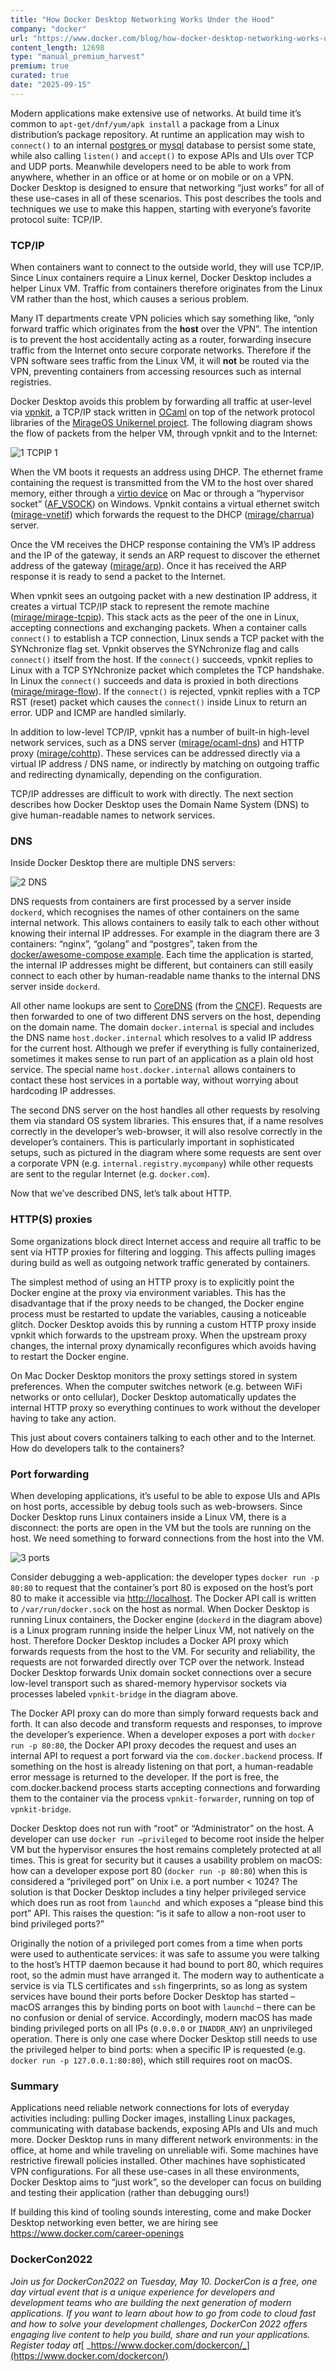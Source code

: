 ```yaml
---
title: "How Docker Desktop Networking Works Under the Hood"
company: "docker"
url: "https://www.docker.com/blog/how-docker-desktop-networking-works-under-the-hood/"
content_length: 12698
type: "manual_premium_harvest"
premium: true
curated: true
date: "2025-09-15"
---
```


Modern applications make extensive use of networks. At build time it’s common to `apt-get/dnf/yum/apk install` a package from a Linux distribution’s package repository. At runtime an application may wish to `connect()` to an internal [postgres ](https://github.com/docker/awesome-compose/tree/master/nginx-golang-postgres)or [mysql](https://github.com/docker/awesome-compose/tree/master/sparkjava-mysql) database to persist some state, while also calling `listen()` and `accept()` to expose APIs and UIs over TCP and UDP ports. Meanwhile developers need to be able to work from anywhere, whether in an office or at home or on mobile or on a VPN. Docker Desktop is designed to ensure that networking “just works” for all of these use-cases in all of these scenarios. This post describes the tools and techniques we use to make this happen, starting with everyone’s favorite protocol suite: TCP/IP.

### TCP/IP

When containers want to connect to the outside world, they will use TCP/IP. Since Linux containers require a Linux kernel, Docker Desktop includes a helper Linux VM. Traffic from containers therefore originates from the Linux VM rather than the host, which causes a serious problem.

Many IT departments create VPN policies which say something like, “only forward traffic which originates from the **host** over the VPN”. The intention is to prevent the host accidentally acting as a router, forwarding insecure traffic from the Internet onto secure corporate networks. Therefore if the VPN software sees traffic from the Linux VM, it will **not** be routed via the VPN, preventing containers from accessing resources such as internal registries.

Docker Desktop avoids this problem by forwarding all traffic at user-level via [vpnkit](https://github.com/moby/vpnkit), a TCP/IP stack written in [OCaml](https://ocaml.org/) on top of the network protocol libraries of the [MirageOS Unikernel project](https://mirage.io/). The following diagram shows the flow of packets from the helper VM, through vpnkit and to the Internet:

![1 TCPIP 1](https://www.docker.com/app/uploads/2022/01/1-TCPIP-1.png)

When the VM boots it requests an address using DHCP. The ethernet frame containing the request is transmitted from the VM to the host over shared memory, either through a [virtio device](https://docs.oasis-open.org/virtio/virtio/v1.1/csprd01/virtio-v1.1-csprd01.html) on Mac or through a “hypervisor socket” ([AF_VSOCK](https://www.man7.org/linux/man-pages/man7/vsock.7.html)) on Windows. Vpnkit contains a virtual ethernet switch ([mirage-vnetif](https://github.com/mirage/mirage-vnetif)) which forwards the request to the DHCP ([mirage/charrua](https://github.com/mirage/charrua)) server.

Once the VM receives the DHCP response containing the VM’s IP address and the IP of the gateway, it sends an ARP request to discover the ethernet address of the gateway ([mirage/arp](https://github.com/mirage/arp)). Once it has received the ARP response it is ready to send a packet to the Internet.

When vpnkit sees an outgoing packet with a new destination IP address, it creates a virtual TCP/IP stack to represent the remote machine ([mirage/mirage-tcpip](https://github.com/mirage/mirage-tcpip)). This stack acts as the peer of the one in Linux, accepting connections and exchanging packets. When a container calls `connect()` to establish a TCP connection, Linux sends a TCP packet with the SYNchronize flag set. Vpnkit observes the SYNchronize flag and calls` connect()` itself from the host. If the `connect()` succeeds, vpnkit replies to Linux with a TCP SYNchronize packet which completes the TCP handshake. In Linux the `connect()` succeeds and data is proxied in both directions ([mirage/mirage-flow](https://github.com/mirage/mirage-flow)). If the `connect()` is rejected, vpnkit replies with a TCP RST (reset) packet which causes the `connect()` inside Linux to return an error. UDP and ICMP are handled similarly.

In addition to low-level TCP/IP, vpnkit has a number of built-in high-level network services, such as a DNS server ([mirage/ocaml-dns](https://github.com/mirage/ocaml-dns)) and HTTP proxy ([mirage/cohttp](https://github.com/mirage/ocaml-cohttp)). These services can be addressed directly via a virtual IP address / DNS name, or indirectly by matching on outgoing traffic and redirecting dynamically, depending on the configuration.

TCP/IP addresses are difficult to work with directly. The next section describes how Docker Desktop uses the Domain Name System (DNS) to give human-readable names to network services.

### DNS

Inside Docker Desktop there are multiple DNS servers:

![2 DNS](https://www.docker.com/app/uploads/2022/01/2-DNS-1110x546.png)

DNS requests from containers are first processed by a server inside `dockerd`, which recognises the names of other containers on the same internal network. This allows containers to easily talk to each other without knowing their internal IP addresses. For example in the diagram there are 3 containers: “nginx”, “golang” and “postgres”, taken from the [docker/awesome-compose example](https://github.com/docker/awesome-compose/tree/master/nginx-golang-postgres). Each time the application is started, the internal IP addresses might be different, but containers can still easily connect to each other by human-readable name thanks to the internal DNS server inside `dockerd`.

All other name lookups are sent to [CoreDNS](https://coredns.io/) (from the [CNCF](https://www.cncf.io/)). Requests are then forwarded to one of two different DNS servers on the host, depending on the domain name. The domain `docker.internal` is special and includes the DNS name `host.docker.internal` which resolves to a valid IP address for the current host. Although we prefer if everything is fully containerized, sometimes it makes sense to run part of an application as a plain old host service. The special name `host.docker.internal` allows containers to contact these host services in a portable way, without worrying about hardcoding IP addresses.

The second DNS server on the host handles all other requests by resolving them via standard OS system libraries. This ensures that, if a name resolves correctly in the developer’s web-browser, it will also resolve correctly in the developer’s containers. This is particularly important in sophisticated setups, such as pictured in the diagram where some requests are sent over a corporate VPN (e.g. `internal.registry.mycompany`) while other requests are sent to the regular Internet (e.g. `docker.com`).

Now that we’ve described DNS, let’s talk about HTTP.

### HTTP(S) proxies

Some organizations block direct Internet access and require all traffic to be sent via HTTP proxies for filtering and logging. This affects pulling images during build as well as outgoing network traffic generated by containers.

The simplest method of using an HTTP proxy is to explicitly point the Docker engine at the proxy via environment variables. This has the disadvantage that if the proxy needs to be changed, the Docker engine process must be restarted to update the variables, causing a noticeable glitch. Docker Desktop avoids this by running a custom HTTP proxy inside vpnkit which forwards to the upstream proxy. When the upstream proxy changes, the internal proxy dynamically reconfigures which avoids having to restart the Docker engine.

On Mac Docker Desktop monitors the proxy settings stored in system preferences. When the computer switches network (e.g. between WiFi networks or onto cellular), Docker Desktop automatically updates the internal HTTP proxy so everything continues to work without the developer having to take any action.

This just about covers containers talking to each other and to the Internet. How do developers talk to the containers?

### Port forwarding

When developing applications, it’s useful to be able to expose UIs and APIs on host ports, accessible by debug tools such as web-browsers. Since Docker Desktop runs Linux containers inside a Linux VM, there is a disconnect: the ports are open in the VM but the tools are running on the host. We need something to forward connections from the host into the VM.

![3 ports](https://www.docker.com/app/uploads/2022/01/3-ports.png)

Consider debugging a web-application: the developer types `docker run -p 80:80` to request that the container’s port 80 is exposed on the host’s port 80 to make it accessible via <http://localhost>. The Docker API call is written to `/var/run/docker.sock` on the host as normal. When Docker Desktop is running Linux containers, the Docker engine (`dockerd` in the diagram above) is a Linux program running inside the helper Linux VM, not natively on the host. Therefore Docker Desktop includes a Docker API proxy which forwards requests from the host to the VM. For security and reliability, the requests are not forwarded directly over TCP over the network. Instead Docker Desktop forwards Unix domain socket connections over a secure low-level transport such as shared-memory hypervisor sockets via processes labeled `vpnkit-bridge` in the diagram above.

The Docker API proxy can do more than simply forward requests back and forth. It can also decode and transform requests and responses, to improve the developer’s experience. When a developer exposes a port with `docker run -p 80:80`, the Docker API proxy decodes the request and uses an internal API to request a port forward via the `com.docker.backend` process. If something on the host is already listening on that port, a human-readable error message is returned to the developer. If the port is free, the com.docker.backend process starts accepting connections and forwarding them to the container via the process `vpnkit-forwarder`, running on top of `vpnkit-bridge`.

Docker Desktop does not run with “root” or “Administrator” on the host. A developer can use `docker run –privileged` to become root inside the helper VM but the hypervisor ensures the host remains completely protected at all times. This is great for security but it causes a usability problem on macOS: how can a developer expose port 80 (`docker run -p 80:80`) when this is considered a “privileged port” on Unix i.e. a port number < 1024? The solution is that Docker Desktop includes a tiny helper privileged service which does run as root from `launchd `and which exposes a “please bind this port” API. This raises the question: “is it safe to allow a non-root user to bind privileged ports?”

Originally the notion of a privileged port comes from a time when ports were used to authenticate services: it was safe to assume you were talking to the host’s HTTP daemon because it had bound to port 80, which requires root, so the admin must have arranged it. The modern way to authenticate a service is via TLS certificates and `ssh` fingerprints, so as long as system services have bound their ports before Docker Desktop has started – macOS arranges this by binding ports on boot with `launchd` – there can be no confusion or denial of service. Accordingly, modern macOS has made binding privileged ports on all IPs (`0.0.0.0` or `INADDR_ANY`) an unprivileged operation. There is only one case where Docker Desktop still needs to use the privileged helper to bind ports: when a specific IP is requested (e.g. `docker run -p 127.0.0.1:80:80`), which still requires root on macOS.

### Summary

Applications need reliable network connections for lots of everyday activities including: pulling Docker images, installing Linux packages, communicating with database backends, exposing APIs and UIs and much more. Docker Desktop runs in many different network environments: in the office, at home and while traveling on unreliable wifi. Some machines have restrictive firewall policies installed. Other machines have sophisticated VPN configurations. For all these use-cases in all these environments, Docker Desktop aims to “just work”, so the developer can focus on building and testing their application (rather than debugging ours!)

If building this kind of tooling sounds interesting, come and make Docker Desktop networking even better, we are hiring see <https://www.docker.com/career-openings>

### DockerCon2022

_Join us for DockerCon2022 on Tuesday, May 10. DockerCon is a free, one day virtual event that is a unique experience for developers and development teams who are building the next generation of modern applications. If you want to learn about how to go from code to cloud fast and how to solve your development challenges, DockerCon 2022 offers engaging live content to help you build, share and run your applications. Register today at_[ _https://www.docker.com/dockercon/_](https://www.docker.com/dockercon/)
